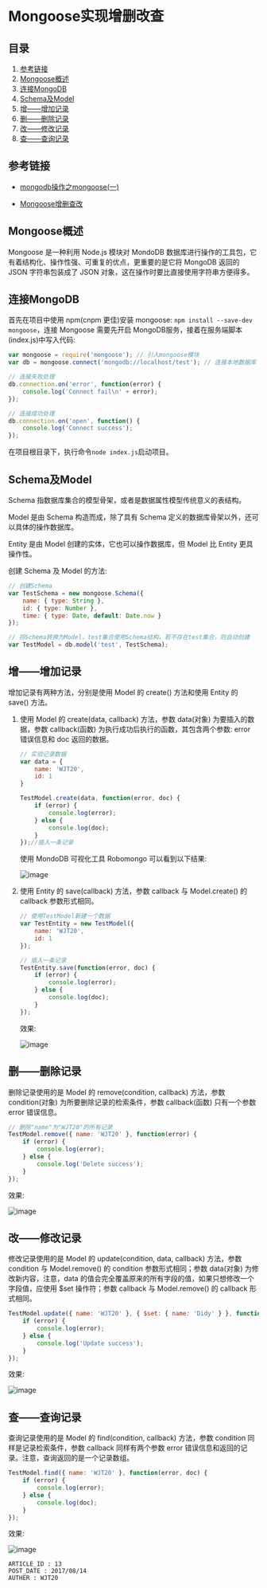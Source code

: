 
# Mongoose实现增删改查 #

## 目录 ##

1. [参考链接](#href1)
2. [Mongoose概述](#href2)
3. [连接MongoDB](#href3)
4. [Schema及Model](#href4)
5. [增——增加记录](#href5)
6. [删——删除记录](#href6)
7. [改——修改记录](#href7)
8. [查——查询记录](#href8)

## <a name="href1">参考链接</a> ##

- [mongodb操作之mongoose(一)](https://segmentfault.com/a/1190000005711812)

- [Mongoose增删查改](https://segmentfault.com/a/1190000009173871)

## <a name="href2">Mongoose概述</a> ##

Mongoose 是一种利用 Node.js 模块对 MondoDB 数据库进行操作的工具包，它有着结构化、操作性强、可重复的优点，更重要的是它将 MongoDB 返回的 JSON 字符串包装成了 JSON 对象，这在操作时要比直接使用字符串方便得多。

## <a name="href3">连接MongoDB</a> ##

首先在项目中使用 npm(cnpm 更佳)安装 mongoose: `npm install --save-dev mongoose`，连接 Mongoose 需要先开启 MongoDB服务，接着在服务端脚本(index.js)中写入代码:

```js
var mongoose = require('mongoose'); // 引入mongoose模块
var db = mongoose.connect('mongodb://localhost/test'); // 连接本地数据库

// 连接失败处理
db.connection.on('error', function(error) {
    console.log('Connect fail\n' + error);
});

// 连接成功处理
db.connection.on('open', function() {
    console.log('Connect success');
});
```

在项目根目录下，执行命令`node index.js`启动项目。

## <a name="href4">Schema及Model</a> ##

Schema 指数据库集合的模型骨架，或者是数据属性模型传统意义的表结构。

Model 是由 Schema 构造而成，除了具有 Schema 定义的数据库骨架以外，还可以具体的操作数据库。

Entity 是由 Model 创建的实体，它也可以操作数据库，但 Model 比 Entity 更具操作性。

创建 Schema 及 Model 的方法:

```js
// 创建Schema
var TestSchema = new mongoose.Schema({
    name: { type: String },
    id: { type: Number },
    time: { type: Date, default: Date.now }
});

// 将Schema转换为Model，test集合使用Schema结构，若不存在test集合，则自动创建
var TestModel = db.model('test', TestSchema);
```

## <a name="href5">增——增加记录</a> ##

增加记录有两种方法，分别是使用 Model 的 create() 方法和使用 Entity 的 save() 方法。

1. 使用 Model 的 create(data, callback) 方法，参数 data(对象) 为要插入的数据，参数 callback(函数) 为执行成功后执行的函数，其包含两个参数: error 错误信息和 doc 返回的数据。

    ```js
    // 实验记录数据
    var data = {
        name: 'WJT20',
        id: 1
    }

    TestModel.create(data, function(error, doc) {
        if (error) {
            console.log(error);
        } else {
            console.log(doc);
        }
    });//插入一条记录
    ```

    使用 MondoDB 可视化工具 Robomongo 可以看到以下结果:

    ![image](https://raw.githubusercontent.com/WebUnion-core/public-cdn/master/wjt20-base/w36.png)

2. 使用 Entity 的 save(callback) 方法，参数 callback 与 Model.create() 的 callback 参数形式相同。

    ```js
    // 使用TestModel新建一个数据
    var TestEntity = new TestModel({
        name: 'WJT20',
        id: 1
    });

    // 插入一条记录
    TestEntity.save(function(error, doc) {
        if (error) {
            console.log(error);
        } else {
            console.log(doc);
        }
    });
    ```

    效果:

    ![image](https://raw.githubusercontent.com/WebUnion-core/public-cdn/master/wjt20-base/w37.png)

## <a name="href6">删——删除记录</a> ##

删除记录使用的是 Model 的 remove(condition, callback) 方法，参数 condition(对象) 为所要删除记录的检索条件，参数 callback(函数) 只有一个参数 error 错误信息。

```js
// 删除"name"为"WJT20"的所有记录
TestModel.remove({ name: 'WJT20' }, function(error) {
    if (error) {
        console.log(error);
    } else {
        console.log('Delete success');
    }
});
```

效果:

![image](https://raw.githubusercontent.com/WebUnion-core/public-cdn/master/wjt20-base/w38.png)

## <a name="href7">改——修改记录</a> ##

修改记录使用的是 Model 的 update(condition, data, callback) 方法，参数 condition 与 Model.remove() 的 condition 参数形式相同；参数 data(对象) 为修改新内容，注意，data 的值会完全覆盖原来的所有字段的值，如果只想修改一个字段值，应使用 $set 操作符；参数 callback 与 Model.remove() 的 callback 形式相同。

```js
TestModel.update({ name: 'WJT20' }, { $set: { name: 'Didy' } }, function(error) {
    if (error) {
        console.log(error);
    } else {
        console.log('Update success');
    }
});
```

效果:

![image](https://raw.githubusercontent.com/WebUnion-core/public-cdn/master/wjt20-base/w39.png)

## <a name="href8">查——查询记录</a> ##

查询记录使用的是 Model 的 find(condition, callback) 方法，参数 condition 同样是记录检索条件，参数 callback 同样有两个参数 error 错误信息和返回的记录。注意，查询返回的是一个记录数组。

```js
TestModel.find({ name: 'WJT20' }, function(error, doc) {
    if (error) {
        console.log(error);
    } else {
        console.log(doc);
    }
});
```

效果:

![image](https://raw.githubusercontent.com/WebUnion-core/public-cdn/master/wjt20-base/w40.png)

```
ARTICLE_ID : 13
POST_DATE : 2017/08/14
AUTHER : WJT20
```

